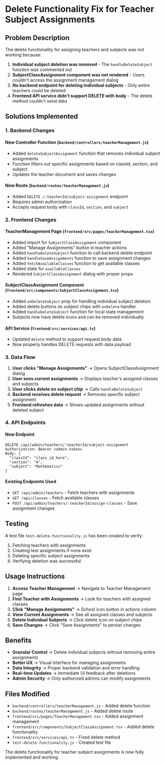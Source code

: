 # Delete Functionality Fix for Teacher Subject Assignments

## Problem Description
The delete functionality for assigning teachers and subjects was not working because:

1. **Individual subject deletion was removed** - The `handleDeleteSubject` function was commented out
2. **SubjectClassAssignment component was not rendered** - Users couldn't access the assignment management dialog
3. **No backend endpoint for deleting individual subjects** - Only entire teachers could be deleted
4. **Frontend API service didn't support DELETE with body** - The delete method couldn't send data

## Solutions Implemented

### 1. Backend Changes

#### New Controller Function (`backend/controllers/teacherManagement.js`)
- Added `deleteSubjectAssignment` function that removes individual subject assignments
- Function filters out specific assignments based on classId, section, and subject
- Updates the teacher document and saves changes

#### New Route (`backend/routes/teacherManagement.js`)
- Added `DELETE /:teacherId/subject-assignment` endpoint
- Requires admin authorization
- Accepts request body with `classId`, `section`, and `subject`

### 2. Frontend Changes

#### TeacherManagement Page (`frontend/src/pages/TeacherManagement.tsx`)
- Added import for `SubjectClassAssignment` component
- Added "Manage Assignments" button in teacher actions
- Added `handleDeleteSubject` function to call backend delete endpoint
- Added `handleSaveAssignments` function to save assignment changes
- Added `fetchAvailableClasses` function to get available classes
- Added state for `availableClasses`
- Rendered `SubjectClassAssignment` dialog with proper props

#### SubjectClassAssignment Component (`frontend/src/components/SubjectClassAssignment.tsx`)
- Added `onDeleteSubject` prop for handling individual subject deletion
- Added delete buttons on subject chips with `onDelete` handler
- Added `handleDeleteSubject` function for local state management
- Subjects now have delete icons and can be removed individually

#### API Service (`frontend/src/services/api.ts`)
- Updated `delete` method to support request body data
- Now properly handles DELETE requests with data payload

### 3. Data Flow

1. **User clicks "Manage Assignments"** → Opens SubjectClassAssignment dialog
2. **User sees current assignments** → Displays teacher's assigned classes and subjects
3. **User clicks delete on subject chip** → Calls `handleDeleteSubject`
4. **Backend receives delete request** → Removes specific subject assignment
5. **Frontend refreshes data** → Shows updated assignments without deleted subject

### 4. API Endpoints

#### New Endpoint
```
DELETE /api/admin/teachers/:teacherId/subject-assignment
Authorization: Bearer <admin-token>
Body: {
  "classId": "class_id_here",
  "section": "A",
  "subject": "Mathematics"
}
```

#### Existing Endpoints Used
- `GET /api/admin/teachers` - Fetch teachers with assignments
- `GET /api/classes` - Fetch available classes
- `POST /api/admin/teachers/:teacherId/assign-classes` - Save assignment changes

## Testing

A test file `test-delete-functionality.js` has been created to verify:
1. Fetching teachers with assignments
2. Creating test assignments if none exist
3. Deleting specific subject assignments
4. Verifying deletion was successful

## Usage Instructions

1. **Access Teacher Management** → Navigate to Teacher Management page
2. **Find Teacher with Assignments** → Look for teachers with assigned classes
3. **Click "Manage Assignments"** → School icon button in actions column
4. **View Current Assignments** → See all assigned classes and subjects
5. **Delete Individual Subjects** → Click delete icon on subject chips
6. **Save Changes** → Click "Save Assignments" to persist changes

## Benefits

- **Granular Control** → Delete individual subjects without removing entire assignments
- **Better UX** → Visual interface for managing assignments
- **Data Integrity** → Proper backend validation and error handling
- **Real-time Updates** → Immediate UI feedback after deletions
- **Admin Security** → Only authorized admins can modify assignments

## Files Modified

- `backend/controllers/teacherManagement.js` - Added delete function
- `backend/routes/teacherManagement.js` - Added delete route
- `frontend/src/pages/TeacherManagement.tsx` - Added assignment management
- `frontend/src/components/SubjectClassAssignment.tsx` - Added delete functionality
- `frontend/src/services/api.ts` - Fixed delete method
- `test-delete-functionality.js` - Created test file

The delete functionality for teacher subject assignments is now fully implemented and working.